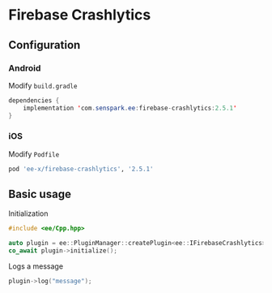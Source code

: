 # Firebase Crashlytics
## Configuration
### Android
Modify `build.gradle`
```java
dependencies {
    implementation 'com.senspark.ee:firebase-crashlytics:2.5.1'
}
```

### iOS
Modify `Podfile`
```ruby
pod 'ee-x/firebase-crashlytics', '2.5.1'
```

## Basic usage
Initialization
```cpp
#include <ee/Cpp.hpp>

auto plugin = ee::PluginManager::createPlugin<ee::IFirebaseCrashlytics>();
co_await plugin->initialize();
```

Logs a message
```cpp
plugin->log("message");
```